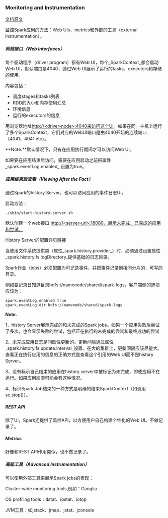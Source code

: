### Monitoring and Instrumentation

[文档原文](http://spark.apache.org/docs/2.2.0/monitoring.html)

监控Spark应用的方法：Web UIs、metrics和外部的工具（external instrumentation）。

##### 网络接口（Web Interfaces）

每个驱动程序（driver program）都有Web UI，每个_SparkContext_都会启动Web UI，默认端口是4040，通过Web UI展示了运行的tasks、executors和存储的使用。

内容包括：

* 调度stages和tasks列表
* RDD的大小和内存使用汇总
* 环境信息
* 运行的executors的信息

用浏览器地址[http://&lt;driver-node&gt;:4040来访问这个UI](http://<driver-node>:4040来访问这个UI。)。如果在同一主机上运行了多个SparkContext，它们对应的WebUI端口是由4040开始的连续端口（4041、4041 etc）。

**Note.**默认情况下，只有在应用执行期间才可以访问Web UI。

如果要在应用结束后访问，需要在应用启动之前把属性_spark.eventLog.enabled_ 设置为true。

##### 应用结束后查看（Viewing After the Fact）

通过Spark的history Server，也可以访问应用的事件日志UI。

启动方法：

```
./sbin/start-history-server.sh
```

默认创建一个web接口 [http://&lt;server-url&gt;:18080，展示未完成、已完成的应用和尝试。](http://<server-url>:18080，展示未完成、已完成的应用和尝试。)

History Server的配置详见[链接](http://spark.apache.org/docs/2.2.0/monitoring.html#spark-configuration-options)

当使用文件系统提供类（属性_spark.history.provider_）时，必须通过设置属性_spark.history.fs.logDirectory_提供基础的日志目录。

Spark作业（jobs）必须配置为可记录事件，并把事件记录到相同分片的、可写的目录。

例如要记录日知道目录hdfs://namenode/shared/spark-logs，客户端侧的选项应该为：

```
spark.eventLog.enabled true
spark.eventLog.dir hdfs://namenode/shared/spark-logs
```

**Note.**

1、history Server展示完成的和未完成的Spark jobs。如果一个应用失败后尝试了多次，也会显示失败的尝试，包括正在执行的未完成的尝试和最终成功的尝试

2、未完成应用日志是间歇性更新的。更新间隔通过属性_spark.history.fs.update.interval_设置。在大的集群上，更新间隔应该尽量大。查看正在执行应用的信息的正确方式是查看这个引用的Web UI而不是history Server。

3、没有标示自己结束的应用在history server中被标记为未完成，即使应用不在运行。如果应用崩溃可能会有这种情况。

4、标识Spark Job结束的一种方式是明确的结束SparkContext（如调用sc.stop\(\)）。

##### **REST API**

除了UI，Spark还提供了监控API，以方便用户自己构建个性化的Web UI。不做记录了。

##### **Metrics**

好像和REST API作用类似，也不做记录了。

##### **高级工具（Advanced Instrumentation）**

可以使用外部工具来展示Spark jobs的表现：

Cluster-wide monitoring tools,例如：Ganglia

OS profiling tools：dstat、iostat、iotop

JVM工具：如jstack、jmap、jstat、jconsole


